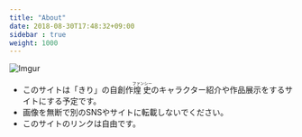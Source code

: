 ```yaml
---
title: "About"
date: 2018-08-30T17:48:32+09:00
sidebar : true
weight: 1000
---
```

![Imgur](https://i.imgur.com/2vcqTWb.png)

- このサイトは「きり」の自創作<ruby><rb>煌史</rb><rp>《</rp><rt>ファンシー</rt><rp>》</rp></ruby>のキャラクター紹介や作品展示をするサイトにする予定です。
- 画像を無断で別のSNSやサイトに転載しないでください。
- このサイトのリンクは自由です。
